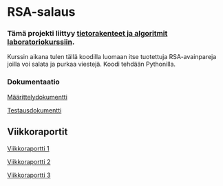 # RSA-salaus
### Tämä projekti liittyy [tietorakenteet ja algoritmit laboratoriokurssiin](https://tiralabra.github.io/2023_loppukesa/index). 

Kurssin aikana tulen tällä koodilla luomaan itse tuotettuja RSA-avainpareja joilla voi salata ja purkaa viestejä. Koodi tehdään Pythonilla.

### Dokumentaatio

[Määrittelydokumentti](https://github.com/sanikemppainen/tiralabraRSA/blob/main/Dokumentaatio/M%C3%A4%C3%A4rittelydokumentti.md)

[Testausdokumentti]()

## Viikkoraportit

[Viikkoraportti 1](https://github.com/sanikemppainen/tiralabraRSA/blob/main/Dokumentaatio/Viikkoraportti1.md)

[Viikkoraportti 2](https://github.com/sanikemppainen/tiralabraRSA/blob/main/Dokumentaatio/Viikkoraportti2.md)

[Viikkoraportti 3]()

